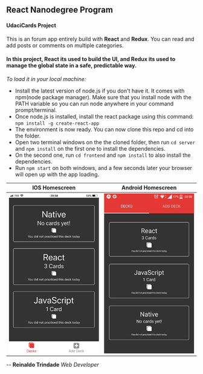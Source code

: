 ## React Nanodegree Program
#### UdaciCards Project

This is an forum app entirely build with **React** and **Redux**.
You can read and add posts or comments on multiple categories.
#### In this project, React its used to build the UI, and Redux its used to manage the global state in a safe, predictable way.
*To load it in your local machine:*
* Install the latest version of node.js if you don't have it. It comes with npm(node package manager).
Make sure that you install node with the PATH variable so you can run node anywhere in your command prompt/terminal.
* Once node.js is installed, install the react package using this command: `npm install -g create-react-app`
* The environment is now ready. You can now clone this repo and cd into the folder.
* Open two terminal windows on the the cloned folder, then run `cd server` and `npm install` on the first one to install the dependencies.
* On the second one, run `cd frontend` and `npm install` to also install the dependencies.
* Run `npm start` on both windows, and a few seconds later your browser will open up with the app loading.

IOS Homescreen            |  Android Homescreen
:-------------------------:|:-------------------------:
![IOS GIF](/IOS.gif)  |  ![Android GIF](/Android.gif)

--
**Reinaldo Trindade**
*Web Developer*